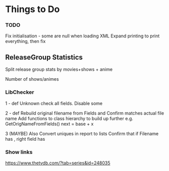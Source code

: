 # Things to Do 

### TODO
Fix initialisation - some are null when loading XML
Expand printing to print everything, then fix


## ReleaseGroup Statistics
Split release group stats by movies+shows + anime

Number of shows/animes


### LibChecker

1 - def
Unknown check all fields. Disable some

2 - def
Rebuild original filename from
Fields and
Confirm matches actual file name
Add functions to class hierarchy to build up further e.g. GetOrigNameFromFields()
next = base + x 

3 (MAYBE)
Also
Convert uniques in report to lists
Confirm that if Filename has , right field has



### Show links 
https://www.thetvdb.com/?tab=series&id=248035